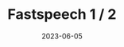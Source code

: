 ---
title: "Fastspeech 1 / 2"
description: "A pytorch implementation of the FastSpeech architecture trained on the text-to-speech task."
date: 2023-06-05
url: "https://ahadjawaid.github.io/fastspeech/"
image: "assets/img/fastspeech.png"
---